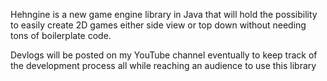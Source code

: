 

Hehngine is a new game engine library in Java that will hold the possibility to easily create 2D games either side view or top down without needing tons of boilerplate code.

Devlogs will be posted on my YouTube channel eventually to keep track of the development process all while reaching an audience to use this library
